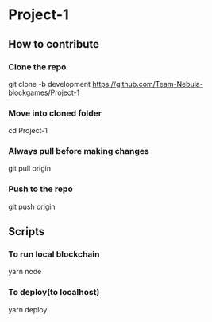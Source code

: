 # Project-1
## How to contribute

### Clone the repo
git clone -b development https://github.com/Team-Nebula-blockgames/Project-1

### Move into cloned folder
cd Project-1

### Always pull before making changes
git pull origin

### Push to the repo
git push origin


## Scripts
### To run local blockchain
yarn node

### To deploy(to localhost)
yarn deploy
